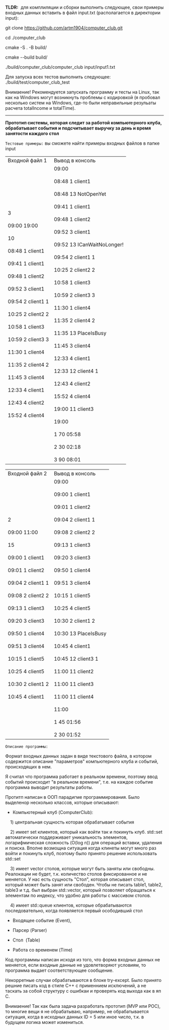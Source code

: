 __TLDR:__  для комплиляции и сборки выполнить следующее, свои примеры входных данных вставить в файл input.txt (располагается в директории input):

git clone https://github.com/artm1904/computer_club.git

cd ./computer_club

cmake -S . -B build/

cmake --build build/

./build/computer_club/computer_club input/input1.txt 



Для запуска всех тестов выполнить следующее:  ./build/test/computer_club_test

Внимаение! Рекомендуется запускать программу и тесты на Linux, так как на Windows могут возникнуть проблемы с кодировкой (я пробовал несколько систем на Windows, где-то были неправильные резульаты расчета totalIncome и totalTime).
____

  

__Прототип системы, которая следит за работой компьютерного клуба, обрабатывает события и подсчитывает выручку за день и время занятости каждого стол__


`Тестовые примеры:` вы сможете найти примеры входных файлов в папке input
 
|                                                                                                                                                                                                                                                                                                                                                                      |                                                                                                                                                                                                                                                                                                                                                                                                                                                                                                                                                               |
| ------------------------------------------------------------------------------------------------------------------------------------------------------------------------------------------------------------------------------------------------------------------------------------------------------------------------------------------------------------------------ | ------------------------------------------------------------------------------------------------------------------------------------------------------------------------------------------------------------------------------------------------------------------------------------------------------------------------------------------------------------------------------------------------------------------------------------------------------------------------------------------------------------------------------------------------------------- |
| Входной файл 1                                                                                                                                                                                                                                                                                                                                                           | Вывод в консоль  
| 3<br><br>09:00 19:00<br><br>10<br><br>08:48 1 client1<br><br>09:41 1 client1<br><br>09:48 1 client2<br><br>09:52 3 client1<br><br>09:54 2 client1 1<br><br>10:25 2 client2 2<br><br>10:58 1 client3<br><br>10:59 2 client3 3<br><br>11:30 1 client4<br><br>11:35 2 client4 2<br><br>11:45 3 client4<br><br>12:33 4 client1<br><br>12:43 4 client2<br><br>15:52 4 client4 | 09:00<br><br>08:48 1 client1<br><br>08:48 13 NotOpenYet<br><br>09:41 1 client1<br><br>09:48 1 client2<br><br>09:52 3 client1<br><br>09:52 13 ICanWaitNoLonger!<br><br>09:54 2 client1 1<br><br>10:25 2 client2 2<br><br>10:58 1 client3<br><br>10:59 2 client3 3<br><br>11:30 1 client4<br><br>11:35 2 client4 2<br><br>11:35 13 PlaceIsBusy<br><br>11:45 3 client4<br><br>12:33 4 client1<br><br>12:33 12 client4 1<br><br>12:43 4 client2<br><br>15:52 4 client4<br><br>19:00 11 client3<br><br>19:00<br><br>1 70 05:58<br><br>2 30 02:18<br><br>3 90 08:01 | 


|   |   |
|---|---|
|Входной файл 2|Вывод в консоль|
|2<br><br>09:00 11:00<br><br>15<br><br>09:00 1 client1<br><br>09:01 1 client2<br><br>09:04 2 client1 1<br><br>09:08 2 client2 2<br><br>09:13 1 client3<br><br>09:20 3 client3<br><br>09:50 1 client4<br><br>09:51 3 client4<br><br>10:15 1 client5<br><br>10:25 4 client5<br><br>10:30 2 client1 2<br><br>10:45 4 client1|09:00<br><br>09:00 1 client1<br><br>09:01 1 client2<br><br>09:04 2 client1 1<br><br>09:08 2 client2 2<br><br>09:13 1 client3<br><br>09:20 3 client3<br><br>09:50 1 client4<br><br>09:51 3 client4<br><br>10:15 1 client5<br><br>10:25 4 client5<br><br>10:30 2 client1 2<br><br>10:30 13 PlaceIsBusy<br><br>10:45 4 client1<br><br>10:45 12 client3 1<br><br>11:00 11 client2<br><br>11:00 11 client3<br><br>11:00 11 client4<br><br>11:00<br><br>1 45 01:56<br><br>2 30 01:52|

`Описание программы: `

Формат входных данных задан в виде текстового файла, в котором содержится описание "параметров" компьютерного клуба и событий, происходящих в нем.

  

Я считал что программа работает в реальном времени, поэтому ввод событий происходит "в реальном времени", т.е. на каждое событие программа выводит результаты работы.

  

Протитп написан в ООП парадигме программирования. Было выделенор несколько классов, которые описывают:

- Компьютерный клуб (ComputerClub):

    1) центральная сущность которая обрабатывает события

    2) имеет set клиентов, который как войти так и покинуть клуб. std::set автоматически поддерживает уникальность элементов, логарифмическая сложность (O(log n)) для операций вставки, удаления и поиска. Вполне возмощна ситуация когда клинеты могут много раз войти и покинуть клуб, поэтому было принято решение использовать std::set

    3) имеет vector столов, которые могут быть заняты или свободны. Реалокации не будет, т.к. количество столов фиксированное и не меняется. У нас есть сущность "Стол", которая описывает стол, который может быть занят или свободен. Чтобы не писать table1, table2, table3 и т.д. был выбран std::vector, который позволяет обращаться к элементам по индексу, что удобно для работы с массивом столов.

    4) имеет std::queue клиентов, которые обрабатываются последовательно, когда появляется первый осободивший стол

  

- Входящее событие (Event),

- Парсер (Parser)

- Стол  (Table)

- Работа со временем (Time)

  

Код программы написан исходя из того, что форма входных данных не меняется, если входные данные не удовлетворяют условиям, то программа выдает соответствующее сообщение.

Некорретные случаи обрабатываются в блоке try-except. Было принято решние писать код в стиле С++ с применнием исключений, а не таскать за собой структуру с ошибкаи и проверять код выхода как в яп С.

  

Внимаение! Так как была задача разработать прототип (MVP или POC), то многие вещи я не обрабатываю, например, не обрабатывается ситуация, когда в исходных данных ID = 5 или иное число, т.к. в будущем логика может измениться.
